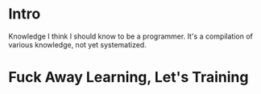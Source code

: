 # Intro
Knowledge I think I should know to be a programmer.
It's a compilation of various knowledge, not yet systematized.
# Fuck Away Learning, Let's Training
